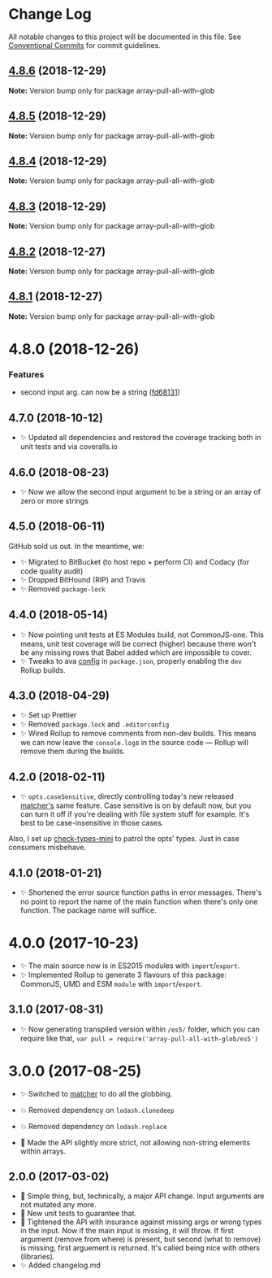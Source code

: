 # Change Log

All notable changes to this project will be documented in this file.
See [Conventional Commits](https://conventionalcommits.org) for commit guidelines.

## [4.8.6](https://bitbucket.org/codsen/codsen/src/master/packages/array-pull-all-with-glob/compare/array-pull-all-with-glob@4.8.5...array-pull-all-with-glob@4.8.6) (2018-12-29)

**Note:** Version bump only for package array-pull-all-with-glob





## [4.8.5](https://bitbucket.org/codsen/codsen/src/master/packages/array-pull-all-with-glob/compare/array-pull-all-with-glob@4.8.4...array-pull-all-with-glob@4.8.5) (2018-12-29)

**Note:** Version bump only for package array-pull-all-with-glob





## [4.8.4](https://bitbucket.org/codsen/codsen/src/master/packages/array-pull-all-with-glob/compare/array-pull-all-with-glob@4.8.3...array-pull-all-with-glob@4.8.4) (2018-12-29)

**Note:** Version bump only for package array-pull-all-with-glob





## [4.8.3](https://bitbucket.org/codsen/codsen/src/master/packages/array-pull-all-with-glob/compare/array-pull-all-with-glob@4.8.2...array-pull-all-with-glob@4.8.3) (2018-12-29)

**Note:** Version bump only for package array-pull-all-with-glob





## [4.8.2](https://bitbucket.org/codsen/codsen/src/master/packages/array-pull-all-with-glob/compare/array-pull-all-with-glob@4.8.1...array-pull-all-with-glob@4.8.2) (2018-12-27)

**Note:** Version bump only for package array-pull-all-with-glob





## [4.8.1](https://bitbucket.org/codsen/codsen/src/master/packages/array-pull-all-with-glob/compare/array-pull-all-with-glob@4.8.0...array-pull-all-with-glob@4.8.1) (2018-12-27)

**Note:** Version bump only for package array-pull-all-with-glob





# 4.8.0 (2018-12-26)


### Features

* second input arg. can now be a string ([fd68131](https://bitbucket.org/codsen/codsen/src/master/packages/array-pull-all-with-glob/commits/fd68131))





## 4.7.0 (2018-10-12)

- ✨ Updated all dependencies and restored the coverage tracking both in unit tests and via coveralls.io

## 4.6.0 (2018-08-23)

- ✨ Now we allow the second input argument to be a string or an array of zero or more strings

## 4.5.0 (2018-06-11)

GitHub sold us out. In the meantime, we:

- ✨ Migrated to BitBucket (to host repo + perform CI) and Codacy (for code quality audit)
- ✨ Dropped BitHound (RIP) and Travis
- ✨ Removed `package-lock`

## 4.4.0 (2018-05-14)

- ✨ Now pointing unit tests at ES Modules build, not CommonJS-one. This means, unit test coverage will be correct (higher) because there won't be any missing rows that Babel added which are impossible to cover.
- ✨ Tweaks to ava [config](https://github.com/avajs/ava/blob/master/docs/recipes/es-modules.md) in `package.json`, properly enabling the `dev` Rollup builds.

## 4.3.0 (2018-04-29)

- ✨ Set up Prettier
- ✨ Removed `package.lock` and `.editorconfig`
- ✨ Wired Rollup to remove comments from non-dev builds. This means we can now leave the `console.log`s in the source code — Rollup will remove them during the builds.

## 4.2.0 (2018-02-11)

- ✨ `opts.caseSensitive`, directly controlling today's new released [matcher's](https://www.npmjs.com/package/matcher) same feature. Case sensitive is on by default now, but you can turn it off if you're dealing with file system stuff for example. It's best to be case-insensitive in those cases.

Also, I set up [check-types-mini](https://bitbucket.org/codsen/check-types-mini) to patrol the opts' types. Just in case consumers misbehave.

## 4.1.0 (2018-01-21)

- ✨ Shortened the error source function paths in error messages. There's no point to report the name of the main function when there's only one function. The package name will suffice.

# 4.0.0 (2017-10-23)

- ✨ The main source now is in ES2015 modules with `import`/`export`.
- ✨ Implemented Rollup to generate 3 flavours of this package: CommonJS, UMD and ESM `module` with `import`/`export`.

## 3.1.0 (2017-08-31)

- ✨ Now generating transpiled version within `/es5/` folder, which you can require like that, `var pull = require('array-pull-all-with-glob/es5')`

# 3.0.0 (2017-08-25)

- ✨ Switched to [matcher](https://github.com/sindresorhus/matcher/) to do all the globbing.

- 💥 Removed dependency on `lodash.clonedeep`
- 💥 Removed dependency on `lodash.replace`
- 🔧 Made the API slightly more strict, not allowing non-string elements within arrays.

## 2.0.0 (2017-03-02)

- 🔧 Simple thing, but, technically, a major API change. Input arguments are not mutated any more.
- 🔧 New unit tests to guarantee that.
- 🔧 Tightened the API with insurance against missing args or wrong types in the input. Now if the main input is missing, it will throw. If first argument (remove from where) is present, but second (what to remove) is missing, first arguement is returned. It's called being nice with others (libraries).
- ✨ Added changelog.md
